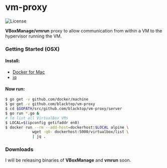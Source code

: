 # vm-proxy
![License][license]  

**VBoxManage/vmrun** proxy to allow communication from within a VM to the hypervisor running the VM.

[godoc]: https://godoc.org/github.com/blacktop/vm-proxy?status.svg
[license]: https://img.shields.io/github/license/blacktop/vm-proxy.svg

### Getting Started (OSX)

#### Install:
 - [Docker for Mac](https://beta.docker.com/)
 - [jq](https://stedolan.github.io/jq/)  

#### Now run:
```bash
$ go get -v github.com/docker/machine
$ go get -v github.com/blacktop/vm-proxy
$ cd $GOPATH/src/github.com/blacktop/vm-proxy/server
$ go run *.go &
# To list all VirtualBox VMs
$ LOCAL=$(ipconfig getifaddr en0)
$ docker run --rm --add-host=dockerhost:$LOCAL alpine \
            wget -qO- dockerhost:5000/virtualbox/list \
            | jq .
```

### Downloads
I will be releasing binaries of **VBoxManage** and **vmrun** soon.
